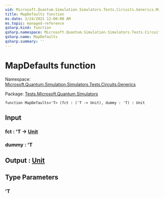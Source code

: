 ```yaml
---
uid: Microsoft.Quantum.Simulation.Simulators.Tests.Circuits.Generics.MapDefaults
title: MapDefaults function
ms.date: 3/24/2021 12:00:00 AM
ms.topic: managed-reference
qsharp.kind: function
qsharp.namespace: Microsoft.Quantum.Simulation.Simulators.Tests.Circuits.Generics
qsharp.name: MapDefaults
qsharp.summary: ''
---
```


# MapDefaults function

Namespace: [Microsoft.Quantum.Simulation.Simulators.Tests.Circuits.Generics](xref:Microsoft.Quantum.Simulation.Simulators.Tests.Circuits.Generics)

Package: [Tests.Microsoft.Quantum.Simulators](https://nuget.org/packages/Tests.Microsoft.Quantum.Simulators)




```qsharp
function MapDefaults<'T> (fct : ('T -> Unit), dummy : 'T) : Unit
```


## Input

### fct : 'T -> [Unit](xref:microsoft.quantum.lang-ref.unit)




### dummy : 'T





## Output : [Unit](xref:microsoft.quantum.lang-ref.unit)



## Type Parameters

### 'T

